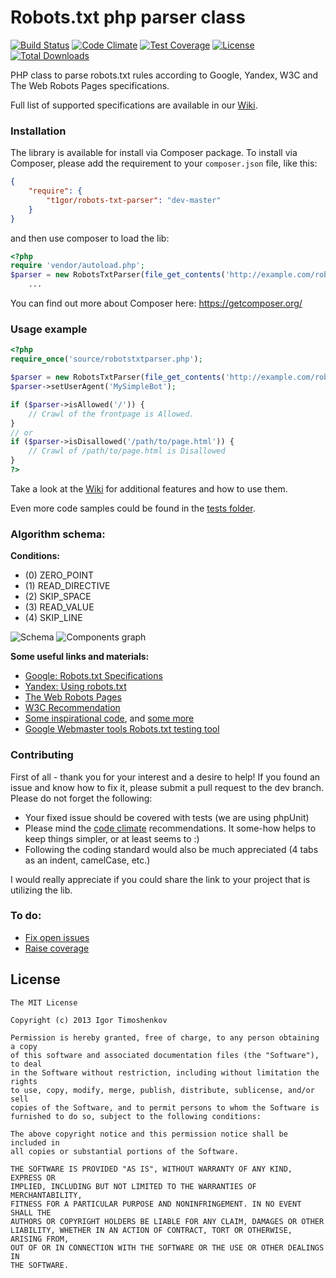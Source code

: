Robots.txt php parser class
=====================

[![Build Status](https://travis-ci.org/t1gor/Robots.txt-Parser-Class.svg?branch=master)](https://travis-ci.org/t1gor/Robots.txt-Parser-Class) [![Code Climate](https://codeclimate.com/github/t1gor/Robots.txt-Parser-Class/badges/gpa.svg)](https://codeclimate.com/github/t1gor/Robots.txt-Parser-Class) [![Test Coverage](https://codeclimate.com/github/t1gor/Robots.txt-Parser-Class/badges/coverage.svg)](https://codeclimate.com/github/t1gor/Robots.txt-Parser-Class) [![License](https://poser.pugx.org/t1gor/robots-txt-parser/license.svg)](https://packagist.org/packages/t1gor/robots-txt-parser) [![Total Downloads](https://poser.pugx.org/t1gor/robots-txt-parser/downloads.svg)](https://packagist.org/packages/t1gor/robots-txt-parser)

PHP class to parse robots.txt rules according to Google, Yandex, W3C and The Web Robots Pages specifications.

Full list of supported specifications are available in our [Wiki](https://github.com/t1gor/Robots.txt-Parser-Class/wiki/Specifications).

### Installation
The library is available for install via Composer package. To install via Composer, please add the requirement to your `composer.json` file, like this:

```json
{
    "require": {
        "t1gor/robots-txt-parser": "dev-master"
    }
}
```

and then use composer to load the lib:

```php
<?php
require 'vendor/autoload.php';
$parser = new RobotsTxtParser(file_get_contents('http://example.com/robots.txt'));
    ...
```

You can find out more about Composer here: https://getcomposer.org/

### Usage example
````php
<?php
require_once('source/robotstxtparser.php');

$parser = new RobotsTxtParser(file_get_contents('http://example.com/robots.txt'));
$parser->setUserAgent('MySimpleBot');

if ($parser->isAllowed('/')) {
	// Crawl of the frontpage is Allowed.
}
// or
if ($parser->isDisallowed('/path/to/page.html')) {
	// Crawl of /path/to/page.html is Disallowed
}
?>
````
Take a look at the [Wiki](https://github.com/t1gor/Robots.txt-Parser-Class/wiki/Features-and-usage-examples) for additional features and how to use them.

Even more code samples could be found in the [tests folder](https://github.com/t1gor/Robots.txt-Parser-Class/tree/master/test).

### Algorithm schema:
**Conditions:**
* (0) ZERO_POINT
* (1) READ_DIRECTIVE
* (2) SKIP_SPACE
* (3) READ_VALUE
* (4) SKIP_LINE

![Schema](https://raw.githubusercontent.com/t1gor/Robots.txt-Parser-Class/master/assets/schema.png)
![Components graph](https://raw.githubusercontent.com/t1gor/Robots.txt-Parser-Class/master/assets/components-graph.png)

**Some useful links and materials:**
* [Google: Robots.txt Specifications](https://developers.google.com/webmasters/control-crawl-index/docs/robots_txt)
* [Yandex: Using robots.txt](http://help.yandex.com/webmaster/?id=1113851)
* [The Web Robots Pages](http://www.robotstxt.org/)
* [W3C Recommendation](https://www.w3.org/TR/html4/appendix/notes.html#h-B.4.1.2)
* [Some inspirational code](http://socoder.net/index.php?snippet=23824), and [some more](http://www.the-art-of-web.com/php/parse-robots/)
* [Google Webmaster tools Robots.txt testing tool](https://www.google.com/webmasters/tools/robots-testing-tool)

### Contributing
First of all - thank you for your interest and a desire to help! If you found an issue and know how to fix it, please submit a pull request to the dev branch. Please do not forget the following:
- Your fixed issue should be covered with tests (we are using phpUnit)
- Please mind the [code climate](https://codeclimate.com/github/t1gor/Robots.txt-Parser-Class) recommendations. It some-how helps to keep things simpler, or at least seems to :)
- Following the coding standard would also be much appreciated (4 tabs as an indent, camelCase, etc.)

I would really appreciate if you could share the link to your project that is utilizing the lib.

### To do:
 * [Fix open issues](https://github.com/t1gor/Robots.txt-Parser-Class/issues)
 * [Raise coverage](https://codeclimate.com/github/t1gor/Robots.txt-Parser-Class/code?sort=covered_percent&sort_direction=desc)

License
-------

    The MIT License

    Copyright (c) 2013 Igor Timoshenkov

    Permission is hereby granted, free of charge, to any person obtaining a copy
    of this software and associated documentation files (the "Software"), to deal
    in the Software without restriction, including without limitation the rights
    to use, copy, modify, merge, publish, distribute, sublicense, and/or sell
    copies of the Software, and to permit persons to whom the Software is
    furnished to do so, subject to the following conditions:

    The above copyright notice and this permission notice shall be included in
    all copies or substantial portions of the Software.

    THE SOFTWARE IS PROVIDED "AS IS", WITHOUT WARRANTY OF ANY KIND, EXPRESS OR
    IMPLIED, INCLUDING BUT NOT LIMITED TO THE WARRANTIES OF MERCHANTABILITY,
    FITNESS FOR A PARTICULAR PURPOSE AND NONINFRINGEMENT. IN NO EVENT SHALL THE
    AUTHORS OR COPYRIGHT HOLDERS BE LIABLE FOR ANY CLAIM, DAMAGES OR OTHER
    LIABILITY, WHETHER IN AN ACTION OF CONTRACT, TORT OR OTHERWISE, ARISING FROM,
    OUT OF OR IN CONNECTION WITH THE SOFTWARE OR THE USE OR OTHER DEALINGS IN
    THE SOFTWARE.
